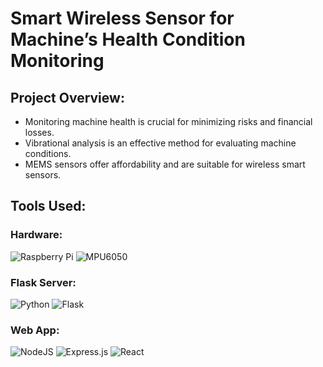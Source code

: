 # Smart Wireless Sensor for Machine’s Health Condition Monitoring

## Project Overview:
- Monitoring machine health is crucial for minimizing risks and financial losses.
- Vibrational analysis is an effective method for evaluating machine conditions.
- MEMS sensors offer affordability and are suitable for wireless smart sensors.

## Tools Used:
### Hardware:
![Raspberry Pi](https://img.shields.io/badge/Raspberry%20Pi-%23C51A4A.svg?style=for-the-badge&logo=raspberry%20pi&logoColor=white) 
![MPU6050](https://img.shields.io/badge/MPU6050-%230A0A0A.svg?style=for-the-badge)

### Flask Server:
![Python](https://img.shields.io/badge/python-%2314354C.svg?style=for-the-badge&logo=python&logoColor=white) 
![Flask](https://img.shields.io/badge/Flask-%23000.svg?style=for-the-badge&logo=flask&logoColor=white)

### Web App:
![NodeJS](https://img.shields.io/badge/node.js-6DA55F?style=for-the-badge&logo=node.js&logoColor=white) 
![Express.js](https://img.shields.io/badge/express.js-%23404d59.svg?style=for-the-badge&logo=express&logoColor=%2361DAFB) 
![React](https://img.shields.io/badge/react-%2320232a.svg?style=for-the-badge&logo=react&logoColor=%2361DAFB) 
